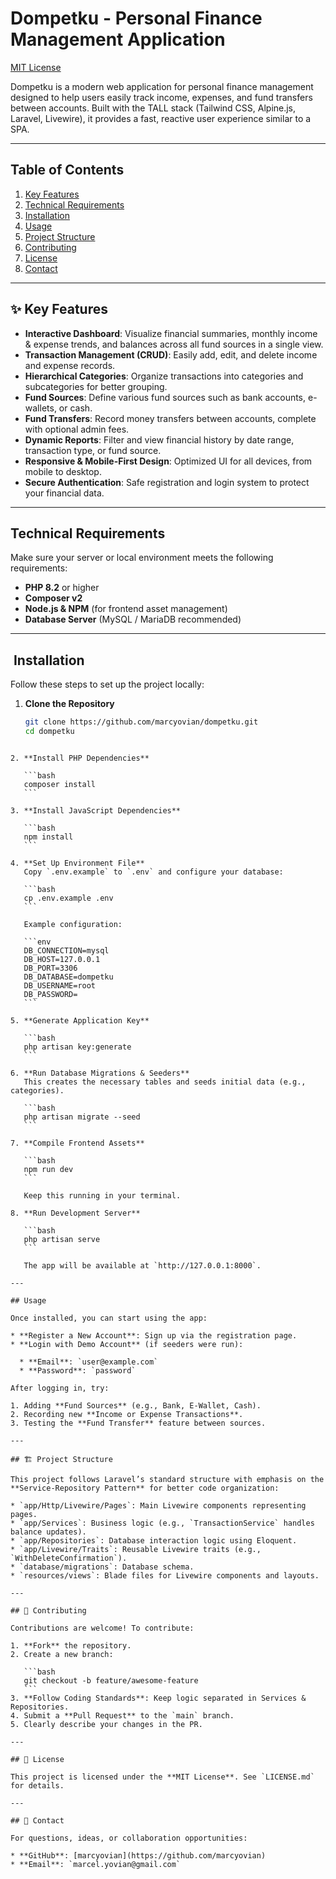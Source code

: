 # Dompetku - Personal Finance Management Application

[MIT License](https://opensource.org/licenses/MIT)

Dompetku is a modern web application for personal finance management designed to help users easily track income, expenses, and fund transfers between accounts. Built with the TALL stack (Tailwind CSS, Alpine.js, Laravel, Livewire), it provides a fast, reactive user experience similar to a SPA.

---

## Table of Contents

1. [Key Features](#-key-features)
2. [Technical Requirements](#technical-requirements)
3. [Installation](#️-installation)
4. [Usage](#usage)
5. [Project Structure](#-project-structure)
6. [Contributing](#-contributing)
7. [License](#-license)
8. [Contact](#-contact)

---

## ✨ Key Features

-   **Interactive Dashboard**: Visualize financial summaries, monthly income & expense trends, and balances across all fund sources in a single view.
-   **Transaction Management (CRUD)**: Easily add, edit, and delete income and expense records.
-   **Hierarchical Categories**: Organize transactions into categories and subcategories for better grouping.
-   **Fund Sources**: Define various fund sources such as bank accounts, e-wallets, or cash.
-   **Fund Transfers**: Record money transfers between accounts, complete with optional admin fees.
-   **Dynamic Reports**: Filter and view financial history by date range, transaction type, or fund source.
-   **Responsive & Mobile-First Design**: Optimized UI for all devices, from mobile to desktop.
-   **Secure Authentication**: Safe registration and login system to protect your financial data.

---

## Technical Requirements

Make sure your server or local environment meets the following requirements:

-   **PHP 8.2** or higher
-   **Composer v2**
-   **Node.js & NPM** (for frontend asset management)
-   **Database Server** (MySQL / MariaDB recommended)

---

## ️ Installation

Follow these steps to set up the project locally:

1. **Clone the Repository**
    ```bash
    git clone https://github.com/marcyovian/dompetku.git
    cd dompetku
    ```

````

2. **Install PHP Dependencies**

   ```bash
   composer install
   ```

3. **Install JavaScript Dependencies**

   ```bash
   npm install
   ```

4. **Set Up Environment File**
   Copy `.env.example` to `.env` and configure your database:

   ```bash
   cp .env.example .env
   ```

   Example configuration:

   ```env
   DB_CONNECTION=mysql
   DB_HOST=127.0.0.1
   DB_PORT=3306
   DB_DATABASE=dompetku
   DB_USERNAME=root
   DB_PASSWORD=
   ```

5. **Generate Application Key**

   ```bash
   php artisan key:generate
   ```

6. **Run Database Migrations & Seeders**
   This creates the necessary tables and seeds initial data (e.g., categories).

   ```bash
   php artisan migrate --seed
   ```

7. **Compile Frontend Assets**

   ```bash
   npm run dev
   ```

   Keep this running in your terminal.

8. **Run Development Server**

   ```bash
   php artisan serve
   ```

   The app will be available at `http://127.0.0.1:8000`.

---

## Usage

Once installed, you can start using the app:

* **Register a New Account**: Sign up via the registration page.
* **Login with Demo Account** (if seeders were run):

  * **Email**: `user@example.com`
  * **Password**: `password`

After logging in, try:

1. Adding **Fund Sources** (e.g., Bank, E-Wallet, Cash).
2. Recording new **Income or Expense Transactions**.
3. Testing the **Fund Transfer** feature between sources.

---

## 🏗️ Project Structure

This project follows Laravel’s standard structure with emphasis on the **Service-Repository Pattern** for better code organization:

* `app/Http/Livewire/Pages`: Main Livewire components representing pages.
* `app/Services`: Business logic (e.g., `TransactionService` handles balance updates).
* `app/Repositories`: Database interaction logic using Eloquent.
* `app/Livewire/Traits`: Reusable Livewire traits (e.g., `WithDeleteConfirmation`).
* `database/migrations`: Database schema.
* `resources/views`: Blade files for Livewire components and layouts.

---

## 🤝 Contributing

Contributions are welcome! To contribute:

1. **Fork** the repository.
2. Create a new branch:

   ```bash
   git checkout -b feature/awesome-feature
   ```
3. **Follow Coding Standards**: Keep logic separated in Services & Repositories.
4. Submit a **Pull Request** to the `main` branch.
5. Clearly describe your changes in the PR.

---

## 📜 License

This project is licensed under the **MIT License**. See `LICENSE.md` for details.

---

## 📧 Contact

For questions, ideas, or collaboration opportunities:

* **GitHub**: [marcyovian](https://github.com/marcyovian)
* **Email**: `marcel.yovian@gmail.com`
````
